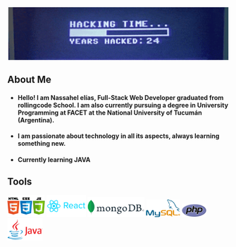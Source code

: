 <img src="img/kung.gif" style="width:100vw;">

## About Me

- #### Hello! I am Nassahel elías, Full-Stack Web Developer graduated from rollingcode School. I am also currently pursuing a degree in University Programming at FACET at the National University of Tucumán (Argentina).

- #### I am passionate about technology in all its aspects, always learning something new.

- #### Currently learning JAVA

## Tools

<div >
  <img src="img/html.png" style="height:50px;">
  <img src="img/react.png" style="height:50px;">
  <img src="img/mongo.png" style="height:45px;">
  <img src="img/sql.png" style="height:40px;">
  <img src="img/php.png" style="height:30px;">
  <img src="img/java.png" style="height:50px;">

</div>
